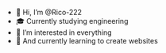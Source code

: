 - 👋 Hi, I’m @Rico-222
- 🎓 Currently studying engineering
- 👀 I’m interested in everything
- 🌱 And currently learning to create websites

<!---
Rico-222/Rico-222 is a ✨ special ✨ repository because its `README.md` (this file) appears on your GitHub profile.
You can click the Preview link to take a look at your changes.
--->
